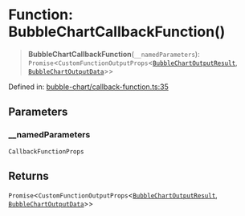 # Function: BubbleChartCallbackFunction()

> **BubbleChartCallbackFunction**(`__namedParameters`): `Promise`\<`CustomFunctionOutputProps`\<[`BubbleChartOutputResult`](../type-aliases/BubbleChartOutputResult.md), [`BubbleChartOutputData`](../type-aliases/BubbleChartOutputData.md)\>\>

Defined in: [bubble-chart/callback-function.ts:35](https://github.com/GeoDaCenter/openassistant/blob/a1bcfdf89aac2d64b3bda9cf92b96ead076def28/packages/echarts/src/bubble-chart/callback-function.ts#L35)

## Parameters

### \_\_namedParameters

`CallbackFunctionProps`

## Returns

`Promise`\<`CustomFunctionOutputProps`\<[`BubbleChartOutputResult`](../type-aliases/BubbleChartOutputResult.md), [`BubbleChartOutputData`](../type-aliases/BubbleChartOutputData.md)\>\>
